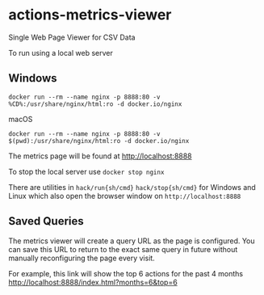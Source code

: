 # actions-metrics-viewer
Single Web Page Viewer for CSV Data

To run using a local web server

## Windows
```
docker run --rm --name nginx -p 8888:80 -v %CD%:/usr/share/nginx/html:ro -d docker.io/nginx 
```

macOS 
```
docker run --rm --name nginx -p 8888:80 -v $(pwd):/usr/share/nginx/html:ro -d docker.io/nginx 
```

The metrics page will be found at  [http://localhost:8888](http://localhost:8888) 

To stop the local server use `docker stop nginx`

There are utilities in `hack/run{sh/cmd}` `hack/stop{sh/cmd}` for Windows and Linux which also open the browser window on `http://localhost:8888`

## Saved Queries

The metrics viewer will create a query URL as the page is configured. You can save this URL to return to the exact same query in future without manually reconfiguring the page every visit.

For example, this link will show the top 6 actions for the past 4 months [ http://localhost:8888/index.html?months=6&top=6](http://localhost:8888/index.html?months=4&top=6) 
 
